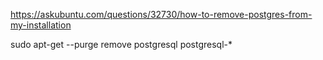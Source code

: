 https://askubuntu.com/questions/32730/how-to-remove-postgres-from-my-installation

sudo apt-get --purge remove postgresql postgresql-*
